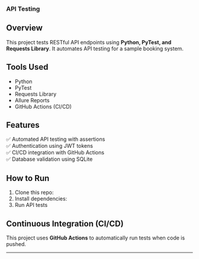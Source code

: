 ### API Testing

## Overview
This project tests RESTful API endpoints using **Python, PyTest, and Requests Library**.  It automates API testing for a sample booking system.

## Tools Used
- Python  
- PyTest  
- Requests Library  
- Allure Reports  
- GitHub Actions (CI/CD)

## Features
✅ Automated API testing with assertions  
✅ Authentication using JWT tokens  
✅ CI/CD integration with GitHub Actions  
✅ Database validation using SQLite  

## How to Run
1. Clone this repo:
2. Install dependencies:
3. Run API tests


## Continuous Integration (CI/CD)
This project uses **GitHub Actions** to automatically run tests when code is pushed.

---





